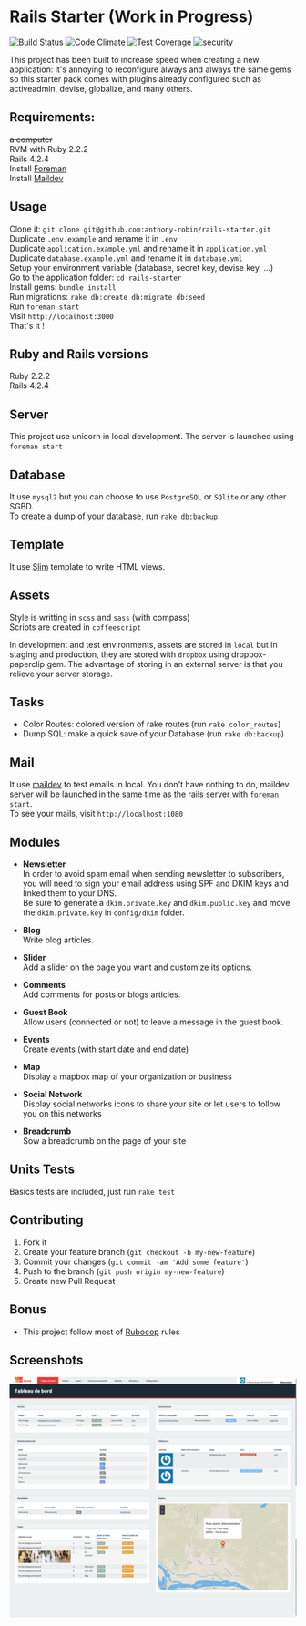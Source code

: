 Rails Starter (Work in Progress)
==============
[![Build Status](https://travis-ci.org/anthony-robin/rails-starter.svg?branch=master)](https://travis-ci.org/anthony-robin/rails-starter)
[![Code Climate](https://codeclimate.com/github/anthony-robin/rails-starter/badges/gpa.svg)](https://codeclimate.com/github/anthony-robin/rails-starter)
[![Test Coverage](https://codeclimate.com/github/anthony-robin/rails-starter/badges/coverage.svg)](https://codeclimate.com/github/anthony-robin/rails-starter)
[![security](https://hakiri.io/github/anthony-robin/rails-starter/master.svg)](https://hakiri.io/github/anthony-robin/rails-starter/master)

This project has been built to increase speed when creating a new application: it's annoying to reconfigure always and always the same gems so this starter pack comes with plugins already configured such as activeadmin, devise, globalize, and many others.

Requirements:
------------
~~a computer~~  
RVM with Ruby 2.2.2  
Rails 4.2.4  
Install [Foreman](https://github.com/ddollar/foreman)  
Install [Maildev](https://github.com/djfarrelly/MailDev)  

Usage
-----
Clone it: `git clone git@github.com:anthony-robin/rails-starter.git`  
Duplicate `.env.example` and rename it in `.env`  
Duplicate `application.example.yml` and rename it in `application.yml`  
Duplicate `database.example.yml` and rename it in `database.yml`  
Setup your environment variable (database, secret key, devise key, ...)  
Go to the application folder: `cd rails-starter`  
Install gems: `bundle install`  
Run migrations: `rake db:create db:migrate db:seed`  
Run `foreman start`  
Visit `http://localhost:3000`  
That's it !  

Ruby and Rails versions
-----------------------
Ruby 2.2.2  
Rails 4.2.4  

Server
------
This project use unicorn in local development. The server is launched using `foreman start`

Database
---------
It use `mysql2` but you can choose to use `PostgreSQL` or `SQlite` or any other SGBD.  
To create a dump of your database, run `rake db:backup`

Template
--------
It use [Slim](https://github.com/slim-template/slim-rails) template to write HTML views.

Assets
-------
Style is writting in `scss` and `sass` (with compass)  
Scripts are created in `coffeescript`  

In development and test environments, assets are stored in `local` but in staging and production, they are stored with `dropbox` using dropbox-paperclip gem. The advantage of storing in an external server is that you relieve your server storage.  

Tasks
------
* Color Routes: colored version of rake routes (run `rake color_routes`)
* Dump SQL: make a quick save of your Database (run `rake db:backup`)

Mail
-----
It use [maildev](http://djfarrelly.github.io/MailDev/) to test emails in local. You don't have nothing to do, maildev server will be launched in the same time as the rails server with `foreman start`.  
To see your mails, visit `http://localhost:1080`


Modules
---------
* **Newsletter**  
In order to avoid spam email when sending newsletter to subscribers, you will need to sign your email address using SPF and DKIM keys and linked them to your DNS.  
Be sure to generate a `dkim.private.key` and `dkim.public.key` and move the `dkim.private.key` in `config/dkim` folder.  

* **Blog**  
Write blog articles.

* **Slider**  
Add a slider on the page you want and customize its options.

* **Comments**  
Add comments for posts or blogs articles.

* **Guest Book**  
Allow users (connected or not) to leave a message in the guest book.

* **Events**  
Create events (with start date and end date)

* **Map**  
Display a mapbox map of your organization or business  

* **Social Network**  
Display social networks icons to share your site or let users to follow you on this networks

* **Breadcrumb**  
Sow a breadcrumb on the page of your site

Units Tests
-----------
Basics tests are included, just run `rake test`

Contributing
------------
1. Fork it
2. Create your feature branch (`git checkout -b my-new-feature`)
3. Commit your changes (`git commit -am 'Add some feature'`)
4. Push to the branch (`git push origin my-new-feature`)
5. Create new Pull Request

Bonus
------
* This project follow most of [Rubocop](https://github.com/bbatsov/rubocop) rules

Screenshots
-----------
![Activeadmin Dashboard example](vendor/assets/images/readme/dashboard_rails_starter.jpg)